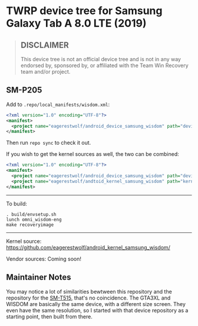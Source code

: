 # TWRP device tree for Samsung Galaxy Tab A 8.0 LTE (2019)

> ## DISCLAIMER
>
> This device tree is not an official device tree and is not in any way
> endorsed by, sponsored by, or affiliated with the Team Win Recovery team
> and/or project.

## SM-P205

Add to `.repo/local_manifests/wisdom.xml`:
```xml
<?xml version="1.0" encoding="UTF-8"?>
<manifest>
  <project name="eagerestwolf/android_device_samsung_wisdom" path="device/samsung/wisdom" remote="github" revision="android-9.0" />
</manifest>
```
Then run `repo sync` to check it out.

If you wish to get the kernel sources as well, the two can be combined:
```xml
<?xml version="1.0" encoding="UTF-8"?>
<manifest>
  <project name="eagerestwolf/android_device_samsung_wisdom" path="device/samsung/wisdom" remote="github" revision="android-9.0" />
  <project name="eagerestwolf/andtoid_kernel_samsung_wisdom" path="kernel/samsung/wisdom" remote="github" revision="android-9.0" />
</manifest>
```

___

To build:
```
. build/envsetup.sh
lunch omni_wisdom-eng
make recoveryimage
```

___

Kernel source: https://github.com/eagerestwolf/android_kernel_samsung_wisdom/

Vendor sources: Coming soon!

## Maintainer Notes

You may notice a lot of similarities bewtween this repository and the
repository for the [SM-T515](https://github.com/Magendanz/android_device_samsung_gta3xl),
that's no coincidence. The GTA3XL and WISDOM are basically the same device,
with a different size screen. They even have the same resolution, so I
started with that device repository as a starting point, then built from there.
